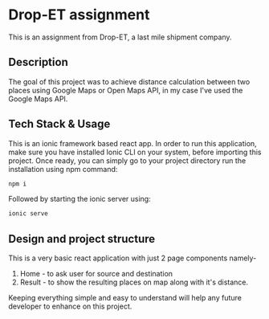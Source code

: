 # Drop-ET assignment
This is an assignment from Drop-ET, a last mile shipment company. 

## Description
The goal of this project was to achieve distance calculation between two places using Google Maps or Open Maps API, in my case I've used the Google Maps API. 

## Tech Stack & Usage
This is an ionic framework based react app. 
In order to run this application, make sure you have installed Ionic CLI on your system, before importing this project. 
Once ready, you can simply go to your project directory run the installation using npm command: 
```bash
npm i
```
Followed by starting the ionic server using: 
```bash
ionic serve
```

## Design and project structure

This is a very basic react application with just 2 page components namely-
1. Home - to ask user for source and destination
2. Result - to show the resulting places on map along with it's distance. 

Keeping everything simple and easy to understand will help any future developer to enhance on this project. 
